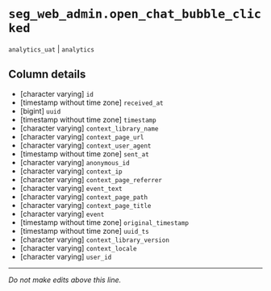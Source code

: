 # `seg_web_admin.open_chat_bubble_clicked`
`analytics_uat` | `analytics`

## Column details
* [character varying] `id`
* [timestamp without time zone] `received_at`
* [bigint]    `uuid`
* [timestamp without time zone] `timestamp`
* [character varying] `context_library_name`
* [character varying] `context_page_url`
* [character varying] `context_user_agent`
* [timestamp without time zone] `sent_at`
* [character varying] `anonymous_id`
* [character varying] `context_ip`
* [character varying] `context_page_referrer`
* [character varying] `event_text`
* [character varying] `context_page_path`
* [character varying] `context_page_title`
* [character varying] `event`
* [timestamp without time zone] `original_timestamp`
* [timestamp without time zone] `uuid_ts`
* [character varying] `context_library_version`
* [character varying] `context_locale`
* [character varying] `user_id`

-------------------------------------------------------------------------------
*Do not make edits above this line.*
